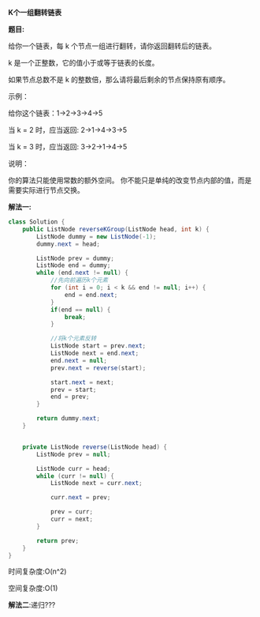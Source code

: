 **K个一组翻转链表**

**题目:**

给你一个链表，每 k 个节点一组进行翻转，请你返回翻转后的链表。

k 是一个正整数，它的值小于或等于链表的长度。

如果节点总数不是 k 的整数倍，那么请将最后剩余的节点保持原有顺序。

 

示例：

给你这个链表：1->2->3->4->5

当 k = 2 时，应当返回: 2->1->4->3->5

当 k = 3 时，应当返回: 3->2->1->4->5

 

说明：

你的算法只能使用常数的额外空间。
你不能只是单纯的改变节点内部的值，而是需要实际进行节点交换。



**解法一:**

```java
class Solution {
    public ListNode reverseKGroup(ListNode head, int k) {
        ListNode dummy = new ListNode(-1);
        dummy.next = head;

        ListNode prev = dummy;
        ListNode end = dummy;
        while (end.next != null) {
            //先向前遍历k个元素
            for (int i = 0; i < k && end != null; i++) {
                end = end.next;
            }
            if(end == null) {
                break;
            }

            //将k个元素反转
            ListNode start = prev.next;
            ListNode next = end.next;
            end.next = null;
            prev.next = reverse(start);

            start.next = next;
            prev = start;
            end = prev;
        }

        return dummy.next;
    }


    private ListNode reverse(ListNode head) {
        ListNode prev = null;

        ListNode curr = head;
        while (curr != null) {
            ListNode next = curr.next;

            curr.next = prev;

            prev = curr;
            curr = next;
        }

        return prev;
    }
}
```



时间复杂度:O(n^2)

空间复杂度:O(1)



**解法二**:递归???

